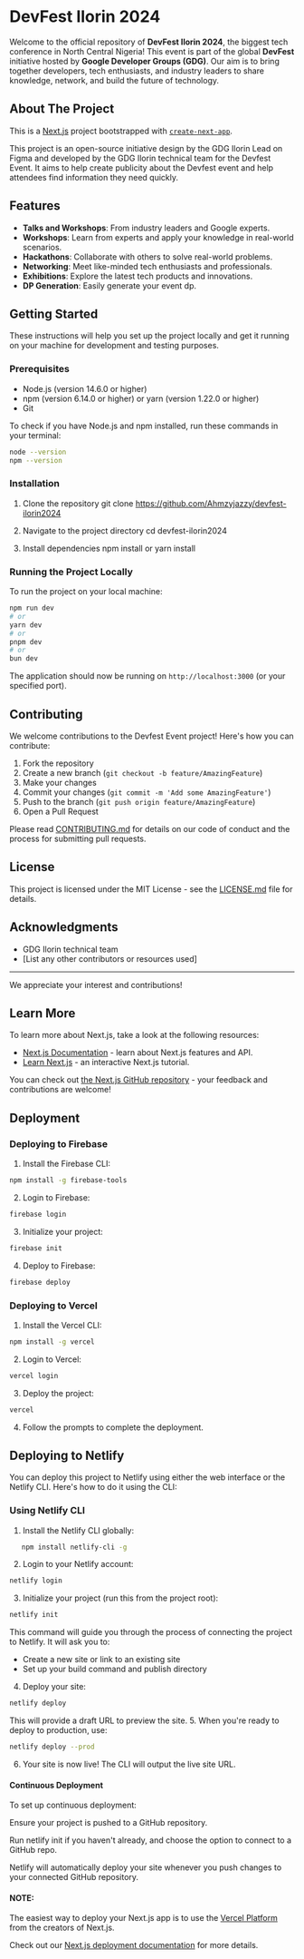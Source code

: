 # DevFest Ilorin 2024

Welcome to the official repository of **DevFest Ilorin 2024**, the biggest tech conference in North Central Nigeria! This event is part of the global **DevFest** initiative hosted by **Google Developer Groups (GDG)**. Our aim is to bring together developers, tech enthusiasts, and industry leaders to share knowledge, network, and build the future of technology.

## About The Project

This is a [Next.js](https://nextjs.org/) project bootstrapped with [`create-next-app`](https://github.com/vercel/next.js/tree/canary/packages/create-next-app).

This project is an open-source initiative design by the GDG Ilorin Lead on Figma and developed by the GDG Ilorin technical team for the Devfest Event. It aims to help create publicity about the Devfest event and help attendees find information they need quickly.

## Features

- **Talks and Workshops**: From industry leaders and Google experts.
- **Workshops**: Learn from experts and apply your knowledge in real-world scenarios.
- **Hackathons**: Collaborate with others to solve real-world problems.
- **Networking**: Meet like-minded tech enthusiasts and professionals.
- **Exhibitions**: Explore the latest tech products and innovations.
- **DP Generation**: Easily generate your event dp.

## Getting Started

These instructions will help you set up the project locally and get it running on your machine for development and testing purposes.

### Prerequisites

- Node.js (version 14.6.0 or higher)
- npm (version 6.14.0 or higher) or yarn (version 1.22.0 or higher)
- Git

To check if you have Node.js and npm installed, run these commands in your terminal:

```bash
node --version
npm --version
```

### Installation

1. Clone the repository
git clone https://github.com/Ahmzyjazzy/devfest-ilorin2024

2. Navigate to the project directory
cd devfest-ilorin2024

3. Install dependencies
npm install or yarn install

### Running the Project Locally

To run the project on your local machine:
```bash
npm run dev
# or
yarn dev
# or
pnpm dev
# or
bun dev
```

The application should now be running on `http://localhost:3000` (or your specified port).

## Contributing

We welcome contributions to the Devfest Event project! Here's how you can contribute:

1. Fork the repository
2. Create a new branch (`git checkout -b feature/AmazingFeature`)
3. Make your changes
4. Commit your changes (`git commit -m 'Add some AmazingFeature'`)
5. Push to the branch (`git push origin feature/AmazingFeature`)
6. Open a Pull Request

Please read [CONTRIBUTING.md](CONTRIBUTING.md) for details on our code of conduct and the process for submitting pull requests.

## License

This project is licensed under the MIT License - see the [LICENSE.md](LICENSE.md) file for details.

## Acknowledgments

- GDG Ilorin technical team
- [List any other contributors or resources used]

---

We appreciate your interest and contributions!


## Learn More

To learn more about Next.js, take a look at the following resources:

- [Next.js Documentation](https://nextjs.org/docs) - learn about Next.js features and API.
- [Learn Next.js](https://nextjs.org/learn) - an interactive Next.js tutorial.

You can check out [the Next.js GitHub repository](https://github.com/vercel/next.js/) - your feedback and contributions are welcome!

## Deployment

### Deploying to Firebase

1. Install the Firebase CLI:
```bash
npm install -g firebase-tools
```
2. Login to Firebase:
```bash
firebase login
```
3. Initialize your project:
```bash
firebase init
```
4. Deploy to Firebase:
```bash
firebase deploy
```

### Deploying to Vercel

1. Install the Vercel CLI:
```bash
npm install -g vercel
```
2. Login to Vercel:
```bash
vercel login
```
3. Deploy the project:
```bash
vercel
```
4. Follow the prompts to complete the deployment.

## Deploying to Netlify

You can deploy this project to Netlify using either the web interface or the Netlify CLI. Here's how to do it using the CLI:

### Using Netlify CLI

1. Install the Netlify CLI globally:
```bash
   npm install netlify-cli -g
```

2. Login to your Netlify account:
```bash 
netlify login
```
3. Initialize your project (run this from the project root):
```bash
netlify init
```
This command will guide you through the process of connecting the project to Netlify. It will ask you to:
- Create a new site or link to an existing site
- Set up your build command and publish directory

4. Deploy your site:
```bash
netlify deploy
```
This will provide a draft URL to preview the site.
5. When you're ready to deploy to production, use:
```bash
netlify deploy --prod
```
6. Your site is now live! The CLI will output the live site URL.

#### Continuous Deployment
To set up continuous deployment:

Ensure your project is pushed to a GitHub repository.

Run netlify init if you haven't already, and choose the option to connect to a GitHub repo.

Netlify will automatically deploy your site whenever you push changes to your connected GitHub repository.


#### NOTE:
The easiest way to deploy your Next.js app is to use the [Vercel Platform](https://vercel.com/new?utm_medium=default-template&filter=next.js&utm_source=create-next-app&utm_campaign=create-next-app-readme) from the creators of Next.js.

Check out our [Next.js deployment documentation](https://nextjs.org/docs/deployment) for more details.
